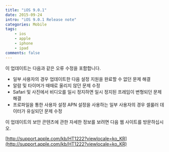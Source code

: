 ```yaml
---
title: "iOS 9.0.1"
date: 2015-09-24
intro: "iOS 9.0.1 Release note"
categories: Mobile
tags:
    - ios
    - apple
    - iphone
    - ipad
comments: false
---
```


이 업데이트는 다음과 같은 오류 수정을 포함합니다.

-   일부 사용자의 경우 업데이트한 다음 설정 지원을 완료할 수 없던 문제 해결
-   알람 및 타이머가 때때로 울리지 않던 문제 수정
-   Safari 및 사진에서 비디오를 일시 정지하면 일시 정지된 프레임이 변형되던 문제 해결
-   프로파일을 통한 사용자 설정 APN 설정을 사용하는 일부 사용자의 경우 셀룰러 데이터가 유실되던 문제 수정

이 업데이트의 보안 콘텐츠에 관한 자세한 정보를 보려면 다음 웹 사이트를 방문하십시오.

[http://support.apple.com/kb/HT1222?viewlocale=ko_KR](http://support.apple.com/kb/HT1222?viewlocale=ko_KR)
